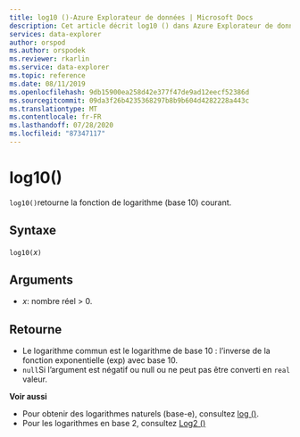 ```yaml
---
title: log10 ()-Azure Explorateur de données | Microsoft Docs
description: Cet article décrit log10 () dans Azure Explorateur de données.
services: data-explorer
author: orspod
ms.author: orspodek
ms.reviewer: rkarlin
ms.service: data-explorer
ms.topic: reference
ms.date: 08/11/2019
ms.openlocfilehash: 9db15900ea258d42e377f47de9ad12eecf52386d
ms.sourcegitcommit: 09da3f26b4235368297b8b9b604d4282228a443c
ms.translationtype: MT
ms.contentlocale: fr-FR
ms.lasthandoff: 07/28/2020
ms.locfileid: "87347117"
---
```

# <a name="log10"></a>log10()

`log10()`retourne la fonction de logarithme (base 10) courant.  

## <a name="syntax"></a>Syntaxe

`log10(`*x*`)`

## <a name="arguments"></a>Arguments

* *x*: nombre réel > 0.

## <a name="returns"></a>Retourne

* Le logarithme commun est le logarithme de base 10 : l’inverse de la fonction exponentielle (exp) avec base 10.
* `null`Si l’argument est négatif ou null ou ne peut pas être converti en `real` valeur. 

**Voir aussi**

* Pour obtenir des logarithmes naturels (base-e), consultez [log ()](log-function.md).
* Pour les logarithmes en base 2, consultez [Log2 ()](log2-function.md)